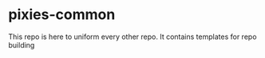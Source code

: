 # pixies-common
This repo is here to uniform every other repo. It contains templates for repo building
